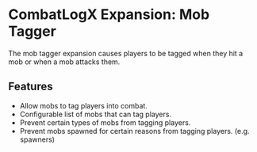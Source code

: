 # CombatLogX Expansion: Mob Tagger
The mob tagger expansion causes players to be tagged when they hit a mob or when a mob attacks them. 

## Features
- Allow mobs to tag players into combat.
- Configurable list of mobs that can tag players.
- Prevent certain types of mobs from tagging players.
- Prevent mobs spawned for certain reasons from tagging players. (e.g. spawners)
